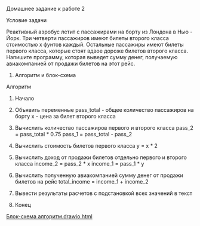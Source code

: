 Домашнее задание к работе 2

Условие задачи

Реактивный аэробус летит с пассажирами на борту из Лондона в Нью - Йорк. Три четверти пассажиров имеют билеты второго класса стоимостью х фунтов каждый. Остальные пассажиры имеют билеты первого класса, которые стоят вдвое дороже билетов второго класса.
Напишите программу, которая выведет сумму денег, получаемую авиакомпанией от продажи билетов на этот рейс.

1. Алгоритм и блок-схема

Алгоритм

1. Начало

2. Объявить переменные
	pass_total - общее количество пассажиров на борту
	x - цена за билет второго класса

3. Вычислить количество пассажиров первого и второго класса
	pass_2 = pass_total * 0.75
	pass_1 = pass_total - pass_2

4. Вычислить стоимость билетов первого класса
	y = x * 2

5. Вычислить доход от продажи билетов отдельно первого и второго класса
	income_2 = pass_2 * x
	income_1 = pass_1 * y

6. Вычислить полученную авиакомпанией сумму денег от продажи билетов на рейс
	total_income = income_1 + income_2

7. Вывести результаты расчетов с подстановкой всех значений в текст

8. Конец

[Блок-схема алгоритм.drawio.html](https://github.com/user-attachments/files/22584114/-.drawio.html)
